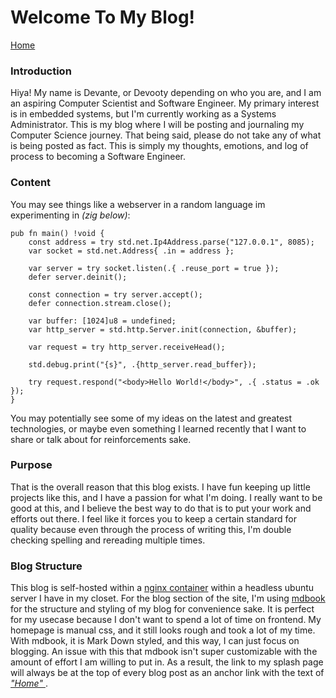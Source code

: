 # Welcome To My Blog!
<a href="https://devooty.dev">Home</a>
### Introduction
Hiya! My name is Devante, or Devooty depending on who you are, and I am an aspiring Computer Scientist and Software Engineer. My primary interest is in embedded systems, but I'm currently working as a Systems Administrator.
This is my blog where I will be posting and journaling my Computer Science journey. That being said, please do not take any of what is being posted as fact. 
This is simply my thoughts, emotions, and log of process to becoming a Software Engineer. 
### Content
You may see things like a webserver in a random language im experimenting in *(zig below)*:
```
pub fn main() !void {
    const address = try std.net.Ip4Address.parse("127.0.0.1", 8085);
    var socket = std.net.Address{ .in = address };

    var server = try socket.listen(.{ .reuse_port = true });
    defer server.deinit();

    const connection = try server.accept();
    defer connection.stream.close();

    var buffer: [1024]u8 = undefined;
    var http_server = std.http.Server.init(connection, &buffer);

    var request = try http_server.receiveHead();

    std.debug.print("{s}", .{http_server.read_buffer});

    try request.respond("<body>Hello World!</body>", .{ .status = .ok });
}
```
You may potentially see some of my ideas on the latest and greatest technologies, or maybe even something I learned recently that I want to share or talk about for reinforcements sake. 
### Purpose
That is the overall reason that this blog exists. I have fun keeping up little projects like this, and I have a passion for what I'm doing. 
I really want to be good at this, and I believe the best way to do that is to put your work and efforts out there.
I feel like it forces you to keep a certain standard for quality because even through the process of writing this, I'm double checking spelling and rereading multiple times.
### Blog Structure
This blog is self-hosted within a <a href="https://hub.docker.com/_/nginx">nginx container</a> within a headless ubuntu server I have in my closet.
For the blog section of the site, I'm using <a href=https://crates.io/crates/mdbook>mdbook</a> for the structure and styling of my blog for convenience sake.
It is perfect for my usecase because I don't want to spend a lot of time on frontend. My homepage is manual css, and it still looks rough and took a lot of my time.
With mdbook, it is Mark Down styled, and this way, I can just focus on blogging. An issue with this that mdbook isn't super customizable with the amount of effort I am willing to put in. 
As a result, the link to my splash page will always be at the top of every blog post as an anchor link with the text of *<a href="https://devooty.dev"> "Home" </a>*.
